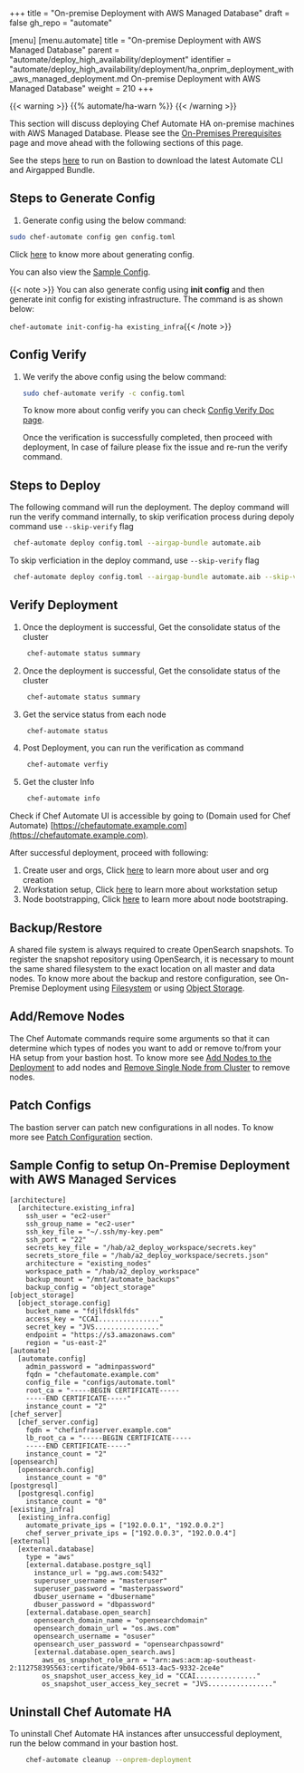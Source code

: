 +++
title = "On-premise Deployment with AWS Managed Database"
draft = false
gh_repo = "automate"

[menu]
  [menu.automate]
    title = "On-premise Deployment with AWS Managed Database"
    parent = "automate/deploy_high_availability/deployment"
    identifier = "automate/deploy_high_availability/deployment/ha_onprim_deployment_with_aws_managed_deployment.md On-premise Deployment with AWS Managed Database"
    weight = 210
+++

{{< warning >}}
{{% automate/ha-warn %}}
{{< /warning >}}

This section will discuss deploying Chef Automate HA on-premise machines with AWS Managed Database. Please see the [On-Premises Prerequisites](/automate/ha_on_premises_deployment_prerequisites/) page and move ahead with the following sections of this page.

See the steps [here](/automate/ha_onprim_deployment_procedure/#steps-to-run-on-bastion-host-machine) to run on Bastion to download the latest Automate CLI and Airgapped Bundle.

## Steps to Generate Config

1. Generate config using the below command:

```bash
sudo chef-automate config gen config.toml
```

Click [here](/automate/ha_config_gen) to know more about generating config.

You can also view the [Sample Config](#sample-config-to-setup-on-premise-deployment-with-aws-managed-services).

{{< note >}} You can also generate config using **init config** and then generate init config for existing infrastructure. The command is as shown below:

`chef-automate init-config-ha existing_infra`{{< /note >}}

## Config Verify

1. We verify the above config using the below command:

    ```bash
    sudo chef-automate verify -c config.toml
    ```

    To know more about config verify you can check [Config Verify Doc page](/automate/ha_verification_check/).

    Once the verification is successfully completed, then proceed with deployment, In case of failure please fix the issue and re-run the verify command.

## Steps to Deploy

The following command will run the deployment. The deploy command will run the verify command internally, to skip verification process during depoly command use `--skip-verify` flag

```bash
 chef-automate deploy config.toml --airgap-bundle automate.aib
```

To skip verficiation in the deploy command, use `--skip-verify` flag

```bash
 chef-automate deploy config.toml --airgap-bundle automate.aib --skip-verify
```
## Verify Deployment

1. Once the deployment is successful, Get the consolidate status of the cluster

    ```bash
     chef-automate status summary
    ```
1. Once the deployment is successful, Get the consolidate status of the cluster

    ```bash
     chef-automate status summary
    ```

1.  Get the service status from each node

    ```bash
     chef-automate status
    ```

1. Post Deployment, you can run the verification as command  

    ```bash
     chef-automate verfiy
    ```

1. Get the  cluster Info

    ```bash
     chef-automate info
    ```
    
Check if Chef Automate UI is accessible by going to (Domain used for Chef Automate) [https://chefautomate.example.com](https://chefautomate.example.com).

After successful deployment, proceed with following:

   1. Create user and orgs, Click [here](/automate/ha_node_bootstraping/#create-users-and-organization) to learn more about user and org creation
   1. Workstation setup, Click [here](/automate/ha_node_bootstraping/#workstation-setup) to learn more about workstation setup
   1. Node bootstrapping,  Click [here](/automate/ha_node_bootstraping/#bootstraping-a-node) to learn more about node bootstraping.

## Backup/Restore

A shared file system is always required to create OpenSearch snapshots. To register the snapshot repository using OpenSearch, it is necessary to mount the same shared filesystem to the exact location on all master and data nodes. To know more about the backup and restore configuration, see On-Premise Deployment using [Filesystem](/automate/ha_backup_restore_file_system) or using [Object Storage](/automate/ha_backup_restore_object_storage).

## Add/Remove Nodes

The Chef Automate commands require some arguments so that it can determine which types of nodes you want to add or remove to/from your HA setup from your bastion host. To know more see [Add Nodes to the Deployment](/automate/ha_add_nodes_to_the_deployment) to add nodes and [Remove Single Node from Cluster](/automate/ha_remove_single_node_from_cluster) to remove nodes.

## Patch Configs

The bastion server can patch new configurations in all nodes. To know more see [Patch Configuration](/automate/ha_config/#patch-configuration) section.

## Sample Config to setup On-Premise Deployment with AWS Managed Services

```config
[architecture]
  [architecture.existing_infra]
    ssh_user = "ec2-user"
    ssh_group_name = "ec2-user"
    ssh_key_file = "~/.ssh/my-key.pem"
    ssh_port = "22"
    secrets_key_file = "/hab/a2_deploy_workspace/secrets.key"
    secrets_store_file = "/hab/a2_deploy_workspace/secrets.json"
    architecture = "existing_nodes"
    workspace_path = "/hab/a2_deploy_workspace"
    backup_mount = "/mnt/automate_backups"
    backup_config = "object_storage"
[object_storage]
  [object_storage.config]
    bucket_name = "fdjlfdsklfds"
    access_key = "CCAI..............."
    secret_key = "JVS................"
    endpoint = "https://s3.amazonaws.com"
    region = "us-east-2"
[automate]
  [automate.config]
    admin_password = "adminpassword"
    fqdn = "chefautomate.example.com"
    config_file = "configs/automate.toml"
    root_ca = "-----BEGIN CERTIFICATE-----
    -----END CERTIFICATE-----"
    instance_count = "2"
[chef_server]
  [chef_server.config]
    fqdn = "chefinfraserver.example.com"
    lb_root_ca = "-----BEGIN CERTIFICATE-----
    -----END CERTIFICATE-----"
    instance_count = "2"
[opensearch]
  [opensearch.config]
    instance_count = "0"
[postgresql]
  [postgresql.config]
    instance_count = "0"
[existing_infra]
  [existing_infra.config]
    automate_private_ips = ["192.0.0.1", "192.0.0.2"]
    chef_server_private_ips = ["192.0.0.3", "192.0.0.4"]
[external]
  [external.database]
    type = "aws"
    [external.database.postgre_sql]
      instance_url = "pg.aws.com:5432"
      superuser_username = "masteruser"
      superuser_password = "masterpassword"
      dbuser_username = "dbusername"
      dbuser_password = "dbpassword"
    [external.database.open_search]
      opensearch_domain_name = "opensearchdomain"
      opensearch_domain_url = "os.aws.com"
      opensearch_username = "osuser"
      opensearch_user_password = "opensearchpassowrd"
      [external.database.open_search.aws]
        aws_os_snapshot_role_arn = "arn:aws:acm:ap-southeast-2:112758395563:certificate/9b04-6513-4ac5-9332-2ce4e"
        os_snapshot_user_access_key_id = "CCAI..............."
        os_snapshot_user_access_key_secret = "JVS................"
```

## Uninstall Chef Automate HA

To uninstall Chef Automate HA instances after unsuccessful deployment, run the below command in your bastion host.

```bash
    chef-automate cleanup --onprem-deployment
```
